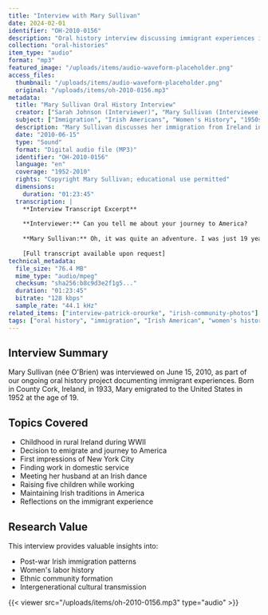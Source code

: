 ```yaml
---
title: "Interview with Mary Sullivan"
date: 2024-02-01
identifier: "OH-2010-0156"
description: "Oral history interview discussing immigrant experiences in the 1950s"
collection: "oral-histories"
item_type: "audio"
format: "mp3"
featured_image: "/uploads/items/audio-waveform-placeholder.png"
access_files:
  thumbnail: "/uploads/items/audio-waveform-placeholder.png"
  original: "/uploads/items/oh-2010-0156.mp3"
metadata:
  title: "Mary Sullivan Oral History Interview"
  creator: ["Sarah Johnson (Interviewer)", "Mary Sullivan (Interviewee)"]
  subject: ["Immigration", "Irish Americans", "Women's History", "1950s", "Family Life"]
  description: "Mary Sullivan discusses her immigration from Ireland in 1952, finding work, building community, and raising a family in America."
  date: "2010-06-15"
  type: "Sound"
  format: "Digital audio file (MP3)"
  identifier: "OH-2010-0156"
  language: "en"
  coverage: "1952-2010"
  rights: "Copyright Mary Sullivan; educational use permitted"
  dimensions:
    duration: "01:23:45"
  transcription: |
    **Interview Transcript Excerpt**
    
    **Interviewer:** Can you tell me about your journey to America?
    
    **Mary Sullivan:** Oh, it was quite an adventure. I was just 19 years old when I left County Cork in 1952. The boat journey took nearly two weeks, and I'll never forget seeing the Statue of Liberty for the first time...
    
    [Full transcript available upon request]
technical_metadata:
  file_size: "76.4 MB"
  mime_type: "audio/mpeg"
  checksum: "sha256:b8c9d3e2f1g5..."
  duration: "01:23:45"
  bitrate: "128 kbps"
  sample_rate: "44.1 kHz"
related_items: ["interview-patrick-orourke", "irish-community-photos"]
tags: ["oral history", "immigration", "Irish American", "women's history"]
---
```


## Interview Summary

Mary Sullivan (née O'Brien) was interviewed on June 15, 2010, as part of our ongoing oral history project documenting immigrant experiences. Born in County Cork, Ireland, in 1933, Mary emigrated to the United States in 1952 at the age of 19.

## Topics Covered

- Childhood in rural Ireland during WWII
- Decision to emigrate and journey to America
- First impressions of New York City
- Finding work in domestic service
- Meeting her husband at an Irish dance
- Raising five children while working
- Maintaining Irish traditions in America
- Reflections on the immigrant experience

## Research Value

This interview provides valuable insights into:
- Post-war Irish immigration patterns
- Women's labor history
- Ethnic community formation
- Intergenerational cultural transmission

{{< viewer src="/uploads/items/oh-2010-0156.mp3" type="audio" >}}